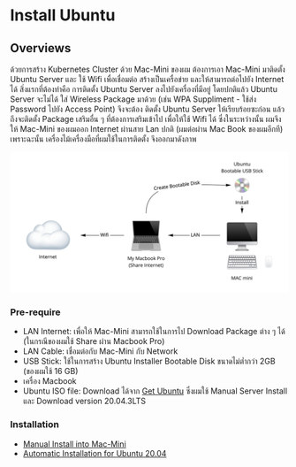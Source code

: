 # Install Ubuntu

## Overviews

ด้วยการสร้าง Kubernetes Cluster ด้วย Mac-Mini ของผม ต้องการเอา Mac-Mini มาติดตั้ง Ubuntu Server และ ใช้ Wifi เพื่อเชื่อมต่อ สร้างเป็นเครื่อข่าย และให้สามารถต่อไปยัง Internet ได้ สิ่งแรกที่ต้องทำคือ การติดตั้ง Ubuntu Server ลงไปยังเครื่องที่มีอยู่ โดยปกติแล้ว Ubuntu Server จะไม่ได้ ใส่ Wireless Package มาด้วย (เช่น WPA Suppliment - ใช้ส่ง Password ไปยัง Access Point) จึงจะต้อง ติดตั้ง Ubuntu Server ให้เรียบร้อยซะก่อน แล้วถึงจะติดตั้ง Package เสริมอื่น ๆ ที่ต้องการเสริมเข้าไป เพื่อให้ใช้ Wifi ได้ ซึ่งในระหว่างนั้น ผมจึงให้ Mac-Mini ของผมออก Internet ผ่านสาย Lan ปกติ (ผมต่อผ่าน Mac Book ของผมอีกที) เพราะฉะนั้น เครื่องไม้เครื่องมือที่ผมใช้ในการติดตั้ง จึงออกมาดังภาพ

![Installation Component](./images/mac-ubuntu-install-component.jpg)

### Pre-require

- LAN Internet: เพื่อให้ Mac-Mini สามารถใช้ในการไป  Download  Package ต่าง ๆ ได้ (ในกรณีของผมใช้ Share ผ่าน Macbook Pro)
- LAN Cable: เชื่อมต่อกับ Mac-Mini กับ Network
- USB Stick: ใช้ในการสร้าง Ubuntu Installer Bootable Disk ขนาดไม่ต่ำกว่า 2GB (ของผมใช้ 16 GB)
- เครื่อง Macbook
- Ubuntu ISO file: Download ได้จาก [Get Ubuntu](https://ubuntu.com/download/server) ซึ่งผมใช้ Manual Server Install และ Download version 20.04.3LTS

### Installation

- [Manual Install into Mac-Mini](./manual.md)
- [Automatic Installation for Ubuntu 20.04](./automatic-install/)
